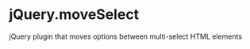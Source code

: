 jQuery.moveSelect
=================

jQuery plugin that moves options between multi-select HTML elements
